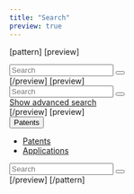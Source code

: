 ```yaml
---
title: "Search"
preview: true
---
```


[pattern]
[preview]
<div style="width: 400px">
    <div class="input-group">
        <input type="text" placeholder="Search" class="form-control">
        <span class="input-group-btn">
            <button class="btn btn-info btn-search"><i class="icon icon-inverse icon-search"></i></button>
        </span>
    </div>
</div>
[/preview]
[preview]
<div style="width: 400px">
    <div class="input-group">
        <input type="text" placeholder="Search" class="form-control">
        <span class="input-group-btn">
            <button class="btn btn-info btn-search"><i class="icon icon-inverse icon-search"></i></button>
        </span>
    </div>
    <div class="help-block">
        <a href="">Show advanced search</a>
    </div>
</div>
[/preview]
[preview]
<div style="width: 400px">
    <div class="input-group">
        <div class="input-group-btn">
            <button type="button" class="btn btn-default dropdown-toggle" data-toggle="dropdown" aria-expanded="false">Patents <span class="caret"></span></button>
            <ul class="dropdown-menu" role="menu">
              <li><a href="#">Patents</a></li>
              <li><a href="#">Applications</a></li>
            </ul>
        </div>
        <input type="text" placeholder="Search" class="form-control">
        <span class="input-group-btn">
            <button class="btn btn-info btn-search"><i class="icon icon-inverse icon-search"></i></button>
        </span>
    </div>
</div>
[/preview]
[/pattern]
